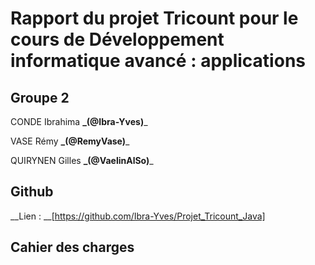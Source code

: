# Rapport du projet Tricount pour le cours de Développement informatique avancé : applications

## Groupe 2

CONDE Ibrahima **_(@Ibra-Yves)**_

VASE Rémy	**_(@RemyVase)**_

QUIRYNEN Gilles **_(@VaelinAlSo)**_

## Github

__Lien : __[https://github.com/Ibra-Yves/Projet_Tricount_Java]

## Cahier des charges
